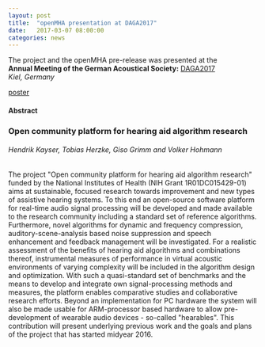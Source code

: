 ```yaml
---
layout: post
title:  "openMHA presentation at DAGA2017"
date:   2017-03-07 08:00:00
categories: news
---
```


The project and the openMHA pre-release was presented at the  
**Annual Meeting of the German Acoustical Society:** [DAGA2017](http://www.daga2017.de/)  
*Kiel, Germany* 

[poster](/docs/DAGA2017poster_openMHA.pdf)

#### Abstract 

### Open community platform for hearing aid algorithm research      

###### Hendrik Kayser, Tobias Herzke, Giso Grimm and Volker Hohmann

The project "Open community platform for hearing aid algorithm research" funded by the National Institutes of Health (NIH Grant 1R01DC015429-01) aims at sustainable, focused research towards improvement and new types of assistive hearing systems. To this end an open-source software platform for real-time audio signal processing will be developed and made available to the research community including a standard set of reference algorithms. Furthermore, novel algorithms for dynamic and frequency compression, auditory-scene-analysis based noise suppression and speech enhancement and feedback management will be investigated. For a realistic assessment of the benefits of hearing aid algorithms and combinations thereof, instrumental measures of performance in virtual acoustic environments of varying complexity will be included in the algorithm design and optimization. With such a quasi-standard set of benchmarks and the means to develop and integrate own signal-processing methods and measures, the platform enables comparative studies and collaborative research efforts. Beyond an implementation for PC hardware the system will also be made usable for ARM-processor based hardware to allow pre-development of wearable audio devices - so-called "hearables". This contribution will present underlying previous work and the goals and plans of the project that has started midyear 2016.




  
